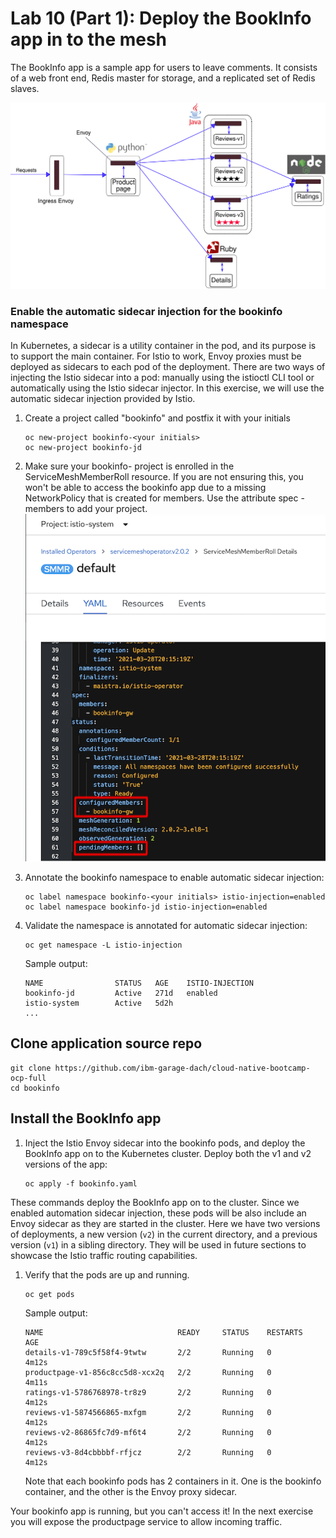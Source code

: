 # Lab 10 (Part 1): Deploy the BookInfo app in to the mesh

The BookInfo app is a sample app for users to leave comments. It consists of a web front end, Redis master for storage, and a replicated set of Redis slaves.

![](images/lab-10-images/withistio.svg)

### Enable the automatic sidecar injection for the bookinfo namespace

In Kubernetes, a sidecar is a utility container in the pod, and its purpose is to support the main container. For Istio to work, Envoy proxies must be deployed as sidecars to each pod of the deployment. There are two ways of injecting the Istio sidecar into a pod: manually using the istioctl CLI tool or automatically using the Istio sidecar injector. In this exercise, we will use the automatic sidecar injection provided by Istio.

1.  Create a project called "bookinfo" and postfix it with your initials

    ```shell
    oc new-project bookinfo-<your initials>
    oc new-project bookinfo-jd
    ```

2.  Make sure your bookinfo-<your initials> project is enrolled in the ServiceMeshMemberRoll resource. If you are not ensuring this, you won't be able to access the bookinfo app due to a missing NetworkPolicy that is created for members. Use the attribute spec - members to add your project.
    ![](images/lab-10-images/servicemesh_memberrole.png)

3.  Annotate the bookinfo namespace to enable automatic sidecar injection:

    ```shell
    oc label namespace bookinfo-<your initials> istio-injection=enabled
    oc label namespace bookinfo-jd istio-injection=enabled
    ```

4.  Validate the namespace is annotated for automatic sidecar injection:

    ```shell
    oc get namespace -L istio-injection
    ```

    Sample output:

    ```shell
    NAME                STATUS   AGE    ISTIO-INJECTION
    bookinfo-jd         Active   271d   enabled
    istio-system        Active   5d2h
    ...
    ```

## Clone application source repo

```shell
git clone https://github.com/ibm-garage-dach/cloud-native-bootcamp-ocp-full
cd bookinfo
```

## Install the BookInfo app

1. Inject the Istio Envoy sidecar into the bookinfo pods, and deploy the BookInfo app on to the Kubernetes cluster. Deploy both the v1 and v2 versions of the app:

   ```shell
   oc apply -f bookinfo.yaml
   ```

These commands deploy the BookInfo app on to the cluster. Since we enabled automation sidecar injection, these pods will be also include an Envoy sidecar as they are started in the cluster. Here we have two versions of deployments, a new version (`v2`) in the current directory, and a previous version (`v1`) in a sibling directory. They will be used in future sections to showcase the Istio traffic routing capabilities.

1. Verify that the pods are up and running.

   ```shell
   oc get pods
   ```

   Sample output:

   ```shell
   NAME                              READY     STATUS    RESTARTS   AGE
   details-v1-789c5f58f4-9twtw       2/2       Running   0          4m12s
   productpage-v1-856c8cc5d8-xcx2q   2/2       Running   0          4m11s
   ratings-v1-5786768978-tr8z9       2/2       Running   0          4m12s
   reviews-v1-5874566865-mxfgm       2/2       Running   0          4m12s
   reviews-v2-86865fc7d9-mf6t4       2/2       Running   0          4m12s
   reviews-v3-8d4cbbbbf-rfjcz        2/2       Running   0          4m12s
   ```

   Note that each bookinfo pods has 2 containers in it. One is the bookinfo container, and the other is the Envoy proxy sidecar.

Your bookinfo app is running, but you can't access it! In the next exercise you will expose the productpage service to allow incoming traffic.
